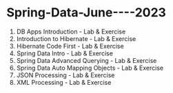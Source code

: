 # Spring-Data-June----2023
1. DB Apps Introduction - Lab & Exercise
2. Introduction to Hibernate - Lab & Exercise
3. Hibernate Code First - Lab & Exercise
4.  Spring Data Intro - Lab & Exercise
5.  Spring Data Advanced Querying - Lab & Exercise
6.  Spring Data Auto Mapping Objects - Lab & Exercise
7.  JSON Processing - Lab & Exercise
8.  XML Processing - Lab & Exercise
